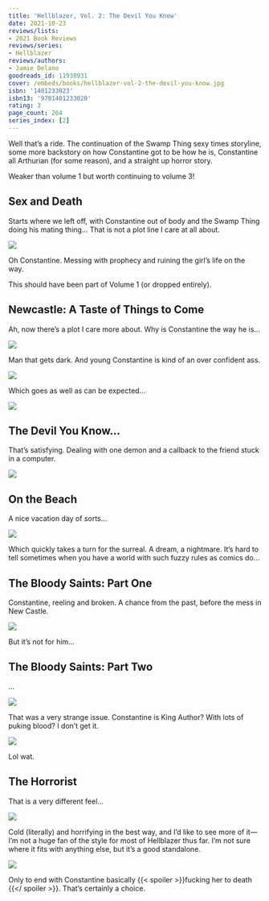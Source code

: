 ```yaml
---
title: 'Hellblazer, Vol. 2: The Devil You Know'
date: 2021-10-23
reviews/lists:
- 2021 Book Reviews
reviews/series:
- Hellblazer
reviews/authors:
- Jamie Delano
goodreads_id: 11938931
cover: /embeds/books/hellblazer-vol-2-the-devil-you-know.jpg
isbn: '1401233023'
isbn13: '9781401233020'
rating: 3
page_count: 264
series_index: [2]
---
```

Well that’s a ride. The continuation of the Swamp Thing sexy times storyline, some more backstory on how Constantine got to be how he is, Constantine all Arthurian (for some reason), and a straight up horror story. 

Weaker than volume 1 but worth continuing to volume 3!

## Sex and Death
Starts where we left off, with Constantine out of body and the Swamp Thing doing his mating thing… That is not a plot line I care at all about. 

![](/embeds/books/attachments/hellblazer-2.01.jpg)

Oh Constantine. Messing with prophecy and ruining the girl’s life on the way. 

This should have been part of Volume 1 (or dropped entirely). 

## Newcastle: A Taste of Things to Come
Ah, now there’s a plot I care more about. Why is Constantine the way he is…

![](/embeds/books/attachments/hellblazer-2.02.png)

Man that gets dark. And young Constantine is kind of an  over confident ass. 

![](/embeds/books/attachments/hellblazer-2.03.png)

Which goes as well as can be expected…

![](/embeds/books/attachments/hellblazer-2.04.png)

## The Devil You Know…
That’s satisfying. Dealing with one demon and a callback to the friend stuck in a computer. 

![](/embeds/books/attachments/hellblazer-2.05.png)

## On the Beach
A nice vacation day of sorts…

![](/embeds/books/attachments/hellblazer-2.06.png)

Which quickly takes a turn for the surreal. A dream, a nightmare. It’s hard to tell sometimes when you have a world with such fuzzy rules as comics do… 

## The Bloody Saints: Part One
Constantine, reeling and broken. A chance from the past, before the mess in New Castle. 

![](/embeds/books/attachments/hellblazer-2.07.png)

But it’s not for him…

## The Bloody Saints: Part Two
… 

![](/embeds/books/attachments/hellblazer-2.08.png)

That was a very strange issue. Constantine is King Author? With lots of puking blood? I don’t get it. 

![](/embeds/books/attachments/hellblazer-2.09.png)

Lol wat. 

## The Horrorist
That is a very different feel… 

![](/embeds/books/attachments/hellblazer-2.10.png)

Cold (literally) and horrifying in the best way, and I’d like to see more of it—I’m not a huge fan of the style for most of Hellblazer thus far. I’m not sure where it fits with anything else, but it’s a good standalone. 

![](/embeds/books/attachments/hellblazer-2.11.png)

Only to end with Constantine basically {{< spoiler >}}fucking her to death {{</ spoiler >}}. That’s certainly a choice.